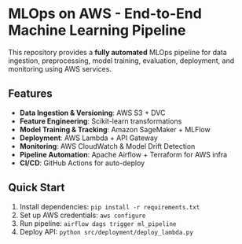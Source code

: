# MLOps on AWS - End-to-End Machine Learning Pipeline

This repository provides a **fully automated** MLOps pipeline for data ingestion, preprocessing, model training, evaluation, deployment, and monitoring using AWS services.

## Features
- **Data Ingestion & Versioning**: AWS S3 + DVC
- **Feature Engineering**: Scikit-learn transformations
- **Model Training & Tracking**: Amazon SageMaker + MLFlow
- **Deployment**: AWS Lambda + API Gateway
- **Monitoring**: AWS CloudWatch & Model Drift Detection
- **Pipeline Automation**: Apache Airflow + Terraform for AWS infra
- **CI/CD**: GitHub Actions for auto-deploy

## Quick Start
1. Install dependencies: `pip install -r requirements.txt`
2. Set up AWS credentials: `aws configure`
3. Run pipeline: `airflow dags trigger ml_pipeline`
4. Deploy API: `python src/deployment/deploy_lambda.py`
